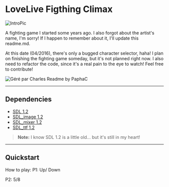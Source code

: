 LoveLive Figthing Climax
===================
![IntroPic](http://i.imgur.com/xQbrd5q.jpg)

A fighting game I started some years ago. I also forgot about the artist's name, I'm sorry! If I happen to remember about it, I'll update this readme.md.

At this date (04/2016), there's only a bugged character selector, haha! I plan on finishing the fighting game someday, but it's not planned right now. I also need to refactor the code, since it's a real pain to the eye to watch! Feel free to contribute! 

![Géré par Charles](http://s2.n4g.com/news/1118530_3.jpg) Readme by PaphaC


----------

Dependencies
-------------
* [<i class="icon-list"></i> SDL 1.2](https://www.libsdl.org/)
*  [<i class="icon-list"></i> SDL_image 1.2](https://www.libsdl.org/projects/SDL_image/release-1.2.html)
*  [<i class="icon-list"></i> SDL_mixer 1.2](https://www.libsdl.org/projects/SDL_mixer/release-1.2.html/)
*  [<i class="icon-list"></i> SDL_ttf 1.2](https://www.libsdl.org/projects/SDL_mixer/release-1.2.html/)

> **Note:**
>  I know SDL 1.2 is a little old... but it's still in my heart!

----------
Quickstart
-------------
How to play:
P1: Up/ Down 

P2: 5/8
